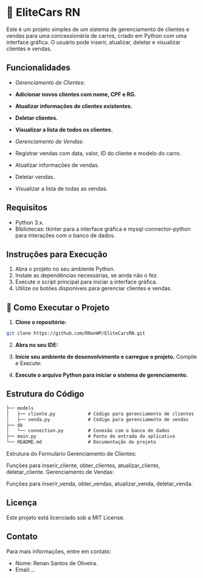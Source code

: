 # 🚗 EliteCars RN
Este é um projeto simples de um sistema de gerenciamento de clientes e vendas para uma concessionária de carros, criado em Python com uma interface gráfica. O usuário pode inserir, atualizar, deletar e visualizar clientes e vendas.

## Funcionalidades

- *Gerenciamento de Clientes:*
- **Adicionar novos clientes com nome, CPF e RG.**
- **Atualizar informações de clientes existentes.**
- **Deletar clientes.**
- **Visualizar a lista de todos os clientes.**

- *Gerenciamento de Vendas:*
- Registrar vendas com data, valor, ID do cliente e modelo do carro.
- Atualizar informações de vendas.
- Deletar vendas.
- Visualizar a lista de todas as vendas.

## Requisitos
- Python 3.x.
- Bibliotecas: tkinter para a interface gráfica e mysql-connector-python para interações com o banco de dados.
  
## Instruções para Execução
1. Abra o projeto no seu ambiente Python.
2. Instale as dependências necessárias, se ainda não o fez.
3. Execute o script principal para iniciar a interface gráfica.
4. Utilize os botões disponíveis para gerenciar clientes e vendas.
   
## 🚀 Como Executar o Projeto

1. **Clone o repositório:**

```bash
git clone https://github.com/RNanWP/EliteCarsRN.git
```

2. **Abra no seu IDE:**

3. **Inicie seu ambiente de desenvolvimento e carregue o projeto.**
Compile e Execute:

4. **Execute o arquivo Python para iniciar o sistema de gerenciamento.**
   
## Estrutura do Código

```markdown
├── models
│   ├── cliente.py            # Código para gerenciamento de clientes
│   ├── venda.py              # Código para gerenciamento de vendas
├── db
│   └── connection.py         # Conexão com o banco de dados
├── main.py                   # Ponto de entrada do aplicativo
└── README.md                 # Documentação do projeto
```
Estrutura do Formulário
Gerenciamento de Clientes:

Funções para inserir_cliente, obter_clientes, atualizar_cliente, deletar_cliente.
Gerenciamento de Vendas:

Funções para inserir_venda, obter_vendas, atualizar_venda, deletar_venda.

## Licença
Este projeto está licenciado sob a MIT License.

## Contato
Para mais informações, entre em contato:

- Nome: Renan Santos de Oliveira.
- Email:...
